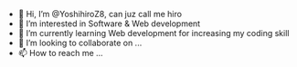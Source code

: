 - 👋 Hi, I’m @YoshihiroZ8, can juz call me hiro
- 👀 I’m interested in Software & Web development
- 🌱 I’m currently learning Web development for increasing my coding skill
- 💞️ I’m looking to collaborate on ...
- 📫 How to reach me ...

<!---
YoshihiroZ8/YoshihiroZ8 is a ✨ special ✨ repository because its `README.md` (this file) appears on your GitHub profile.
You can click the Preview link to take a look at your changes.
--->
